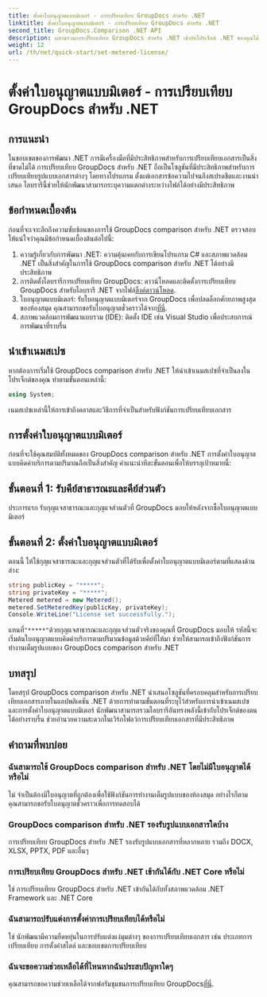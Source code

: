 ```yaml
---
title: ตั้งค่าใบอนุญาตแบบมิเตอร์ - การเปรียบเทียบ GroupDocs สำหรับ .NET
linktitle: ตั้งค่าใบอนุญาตแบบมิเตอร์ - การเปรียบเทียบ GroupDocs สำหรับ .NET
second_title: GroupDocs.Comparison .NET API
description: ผสานรวมการเปรียบเทียบ GroupDocs สำหรับ .NET เข้ากับโปรเจ็กต์ .NET ของคุณได้อย่างราบรื่น เพื่อเวิร์กโฟลว์การเปรียบเทียบเอกสารที่มีประสิทธิภาพ
weight: 12
url: /th/net/quick-start/set-metered-license/
---
```


# ตั้งค่าใบอนุญาตแบบมิเตอร์ - การเปรียบเทียบ GroupDocs สำหรับ .NET

## การแนะนำ
ในขอบเขตของการพัฒนา .NET การมีเครื่องมือที่มีประสิทธิภาพสำหรับการเปรียบเทียบเอกสารเป็นสิ่งที่ขาดไม่ได้ การเปรียบเทียบ GroupDocs สำหรับ .NET ถือเป็นโซลูชันที่มีประสิทธิภาพสำหรับการเปรียบเทียบรูปแบบเอกสารต่างๆ โดยทางโปรแกรม ตั้งแต่เอกสารข้อความไปจนถึงสเปรดชีตและงานนำเสนอ ไลบรารีนี้ช่วยให้นักพัฒนาสามารถระบุความแตกต่างระหว่างไฟล์ได้อย่างมีประสิทธิภาพ
## ข้อกำหนดเบื้องต้น
ก่อนที่จะเจาะลึกถึงความซับซ้อนของการใช้ GroupDocs comparison สำหรับ .NET ตรวจสอบให้แน่ใจว่าคุณมีข้อกำหนดเบื้องต้นต่อไปนี้:
1. ความรู้เกี่ยวกับการพัฒนา .NET: ความคุ้นเคยกับการเขียนโปรแกรม C# และสภาพแวดล้อม .NET เป็นสิ่งสำคัญในการใช้ GroupDocs comparison สำหรับ .NET ได้อย่างมีประสิทธิภาพ
2.  การติดตั้งไลบรารีการเปรียบเทียบ GroupDocs: ดาวน์โหลดและติดตั้งการเปรียบเทียบ GroupDocs สำหรับไลบรารี .NET จากไฟล์[ลิ้งค์ดาวน์โหลด](https://releases.groupdocs.com/comparison/net/).
3. ใบอนุญาตแบบมิเตอร์: รับใบอนุญาตแบบมิเตอร์จาก GroupDocs เพื่อปลดล็อกศักยภาพสูงสุดของห้องสมุด คุณสามารถขอรับใบอนุญาตชั่วคราวได้จาก[ที่นี่](https://purchase.groupdocs.com/temporary-license/).
4. สภาพแวดล้อมการพัฒนาแบบรวม (IDE): ติดตั้ง IDE เช่น Visual Studio เพื่อประสบการณ์การพัฒนาที่ราบรื่น

## นำเข้าเนมสเปซ
หากต้องการเริ่มใช้ GroupDocs comparison สำหรับ .NET ให้นำเข้าเนมสเปซที่จำเป็นลงในโปรเจ็กต์ของคุณ ทำตามขั้นตอนเหล่านี้:

```csharp
using System;
```
เนมสเปซเหล่านี้ให้การเข้าถึงคลาสและวิธีการที่จำเป็นสำหรับฟังก์ชันการเปรียบเทียบเอกสาร
## การตั้งค่าใบอนุญาตแบบมิเตอร์
ก่อนที่จะใช้คุณสมบัติทั้งหมดของ GroupDocs comparison สำหรับ .NET การตั้งค่าใบอนุญาตแบบคิดค่าบริการตามปริมาณถือเป็นสิ่งสำคัญ คำแนะนำทีละขั้นตอนเพื่อให้บรรลุเป้าหมายนี้:
## ขั้นตอนที่ 1: รับคีย์สาธารณะและคีย์ส่วนตัว
ประการแรก รับกุญแจสาธารณะและกุญแจส่วนตัวที่ GroupDocs มอบให้หลังจากซื้อใบอนุญาตแบบมิเตอร์
## ขั้นตอนที่ 2: ตั้งค่าใบอนุญาตแบบมิเตอร์
ตอนนี้ ให้ใช้กุญแจสาธารณะและกุญแจส่วนตัวที่ได้รับเพื่อตั้งค่าใบอนุญาตแบบมิเตอร์ตามที่แสดงด้านล่าง:
```csharp
string publicKey = "*****";
string privateKey = "*****";
Metered metered = new Metered();
metered.SetMeteredKey(publicKey, privateKey);
Console.WriteLine("License set successfully.");
```
 แทนที่`"*****"`ด้วยกุญแจสาธารณะและกุญแจส่วนตัวจริงของคุณที่ GroupDocs มอบให้ รหัสนี้จะเริ่มต้นใบอนุญาตแบบคิดค่าบริการตามปริมาณข้อมูลด้วยคีย์ที่ให้มา ช่วยให้สามารถเข้าถึงฟังก์ชันการทำงานเต็มรูปแบบของ GroupDocs comparison สำหรับ .NET

## บทสรุป
โดยสรุป GroupDocs comparison สำหรับ .NET นำเสนอโซลูชันที่ครอบคลุมสำหรับการเปรียบเทียบเอกสารภายในแอปพลิเคชัน .NET ด้วยการทำตามขั้นตอนที่ระบุไว้สำหรับการนำเข้าเนมสเปซและการตั้งค่าใบอนุญาตแบบมิเตอร์ นักพัฒนาสามารถรวมไลบรารีอันทรงพลังนี้เข้ากับโปรเจ็กต์ของตนได้อย่างราบรื่น ช่วยอำนวยความสะดวกในเวิร์กโฟลว์การเปรียบเทียบเอกสารที่มีประสิทธิภาพ
## คำถามที่พบบ่อย
### ฉันสามารถใช้ GroupDocs comparison สำหรับ .NET โดยไม่มีใบอนุญาตได้หรือไม่
ไม่ จำเป็นต้องมีใบอนุญาตที่ถูกต้องเพื่อใช้ฟังก์ชันการทำงานเต็มรูปแบบของห้องสมุด อย่างไรก็ตาม คุณสามารถขอรับใบอนุญาตชั่วคราวเพื่อการทดสอบได้
### GroupDocs comparison สำหรับ .NET รองรับรูปแบบเอกสารใดบ้าง
การเปรียบเทียบ GroupDocs สำหรับ .NET รองรับรูปแบบเอกสารที่หลากหลาย รวมถึง DOCX, XLSX, PPTX, PDF และอื่นๆ
### การเปรียบเทียบ GroupDocs สำหรับ .NET เข้ากันได้กับ .NET Core หรือไม่
ใช่ การเปรียบเทียบ GroupDocs สำหรับ .NET เข้ากันได้กับทั้งสภาพแวดล้อม .NET Framework และ .NET Core
### ฉันสามารถปรับแต่งการตั้งค่าการเปรียบเทียบได้หรือไม่
ใช่ นักพัฒนามีความยืดหยุ่นในการปรับแต่งแง่มุมต่างๆ ของการเปรียบเทียบเอกสาร เช่น ประเภทการเปรียบเทียบ การตั้งค่าสไตล์ และขอบเขตการเปรียบเทียบ
### ฉันจะขอความช่วยเหลือได้ที่ไหนหากฉันประสบปัญหาใดๆ
 คุณสามารถขอความช่วยเหลือได้จากฟอรัมชุมชนการเปรียบเทียบ GroupDocs[ที่นี่](https://forum.groupdocs.com/c/comparison/12).